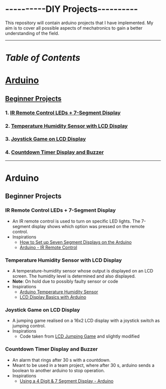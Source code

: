 # ----------**DIY Projects**----------
This repository will contain arduino projects that I have implemented. My aim is to cover all possible aspects of mechatronics to gain a better understanding of the field.

---

# *Table of Contents*
# [Arduino](#chap1)
## [Beginner Projects](#chap1.1)
### 1. [IR Remote Control LEDs + 7-Segment Display](#chap1.1.1)
### 2. [Temperature Humidity Sensor with LCD Display](#chap1.1.2)
### 3. [Joystick Game on LCD Display](#chap1.1.3)
### 4. [Countdown Timer Display and Buzzer](#chap1.1.4)

---

# Arduino <a name="chap1"></a>
## Beginner Projects <a name="chap1.1"></a>
### IR Remote Control LEDs + 7-Segment Display <a name="chap1.1.1"></a>
- An IR remote control is used to turn on specific LED lights. The 7-segment display shows which option was pressed on the remote control.
- Inspirations
	- [How to Set up Seven Segment Displays on the Arduino](https://www.circuitbasics.com/arduino-7-segment-display-tutorial/)
	- [Arduino - IR Remote Control](https://arduinogetstarted.com/tutorials/arduino-ir-remote-control)

### Temperature Humidity Sensor with LCD Display <a name="chap1.1.2"></a>
- A temperature-humidity sensor whose output is displayed on an LCD screen. The humidity level is determined and also displayed.
- **Note**: On hold due to possibly faulty sensor or code
- Inspirations
	- [Arduino Temperature Humidity Sensor](https://arduinogetstarted.com/tutorials/arduino-temperature-humidity-sensor)
	- [LCD Display Basics with Arduino](https://docs.arduino.cc/learn/electronics/lcd-displays/)


### Joystick Game on LCD Display <a name="chap1.1.3"></a>
- A jumping game realised on a 16x2 LCD display with a joystick switch as jumping control.
- Inspirations
	- Code taken from [LCD Jumping Game](https://www.instructables.com/Arduino-LCD-Game/) and slightly modified


### Countdown Timer Display and Buzzer <a name="chap1.1.4"></a>
- An alarm that rings after 30 s with a countdown.
- Meant to be used in a team project, where after 30 s, arduino sends a boolean to another arduino to stop operation.
- Inspirations
	- [Using a 4 Digit & 7 Segment Display - Arduino](https://www.instructables.com/Using-a-4-digit-7-segment-display-with-arduino/)